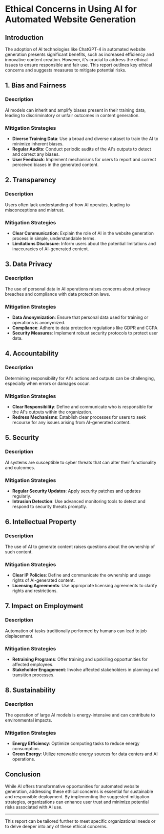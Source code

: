 # Ethical Concerns in Using AI for Automated Website Generation

## Introduction
The adoption of AI technologies like ChatGPT-4 in automated website generation presents significant benefits, such as increased efficiency and innovative content creation. However, it's crucial to address the ethical issues to ensure responsible and fair use. This report outlines key ethical concerns and suggests measures to mitigate potential risks.

## 1. Bias and Fairness
### Description
AI models can inherit and amplify biases present in their training data, leading to discriminatory or unfair outcomes in content generation.

### Mitigation Strategies
- **Diverse Training Data**: Use a broad and diverse dataset to train the AI to minimize inherent biases.
- **Regular Audits**: Conduct periodic audits of the AI's outputs to detect and correct any biases.
- **User Feedback**: Implement mechanisms for users to report and correct perceived biases in the generated content.

## 2. Transparency
### Description
Users often lack understanding of how AI operates, leading to misconceptions and mistrust.

### Mitigation Strategies
- **Clear Communication**: Explain the role of AI in the website generation process in simple, understandable terms.
- **Limitations Disclosure**: Inform users about the potential limitations and inaccuracies of AI-generated content.

## 3. Data Privacy
### Description
The use of personal data in AI operations raises concerns about privacy breaches and compliance with data protection laws.

### Mitigation Strategies
- **Data Anonymization**: Ensure that personal data used for training or operations is anonymized.
- **Compliance**: Adhere to data protection regulations like GDPR and CCPA.
- **Security Measures**: Implement robust security protocols to protect user data.

## 4. Accountability
### Description
Determining responsibility for AI's actions and outputs can be challenging, especially when errors or damages occur.

### Mitigation Strategies
- **Clear Responsibility**: Define and communicate who is responsible for the AI's outputs within the organization.
- **Redress Mechanisms**: Establish clear processes for users to seek recourse for any issues arising from AI-generated content.

## 5. Security
### Description
AI systems are susceptible to cyber threats that can alter their functionality and outcomes.

### Mitigation Strategies
- **Regular Security Updates**: Apply security patches and updates regularly.
- **Intrusion Detection**: Use advanced monitoring tools to detect and respond to security threats promptly.

## 6. Intellectual Property
### Description
The use of AI to generate content raises questions about the ownership of such content.

### Mitigation Strategies
- **Clear IP Policies**: Define and communicate the ownership and usage rights of AI-generated content.
- **Licensing Agreements**: Use appropriate licensing agreements to clarify rights and restrictions.

## 7. Impact on Employment
### Description
Automation of tasks traditionally performed by humans can lead to job displacement.

### Mitigation Strategies
- **Retraining Programs**: Offer training and upskilling opportunities for affected employees.
- **Stakeholder Engagement**: Involve affected stakeholders in planning and transition processes.

## 8. Sustainability
### Description
The operation of large AI models is energy-intensive and can contribute to environmental impacts.

### Mitigation Strategies
- **Energy Efficiency**: Optimize computing tasks to reduce energy consumption.
- **Green Energy**: Utilize renewable energy sources for data centers and AI operations.

## Conclusion
While AI offers transformative opportunities for automated website generation, addressing these ethical concerns is essential for sustainable and responsible deployment. By implementing the suggested mitigation strategies, organizations can enhance user trust and minimize potential risks associated with AI use.

--- 

This report can be tailored further to meet specific organizational needs or to delve deeper into any of these ethical concerns.
